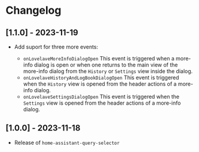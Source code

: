 # Changelog

## [1.1.0] - 2023-11-19

- Add suport for three more events:

    * `onLovelaveMoreInfoDialogOpen` This event is triggered when a more-info dialog is open or when one returns to the main view of the more-info dialog from the `History` or `Settings` view inside the dialog.
    * `onLovelaveHistoryAndLogBookDialogOpen` This event is triggered when the `History` view is opened from the header actions of a more-info dialog.
    * `onLovelaveSettingsDialogOpen` This event is triggered when the `Settings` view is opened from the header actions of a more-info dialog.

## [1.0.0] - 2023-11-18

- Release of `home-assistant-query-selector`